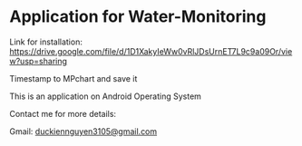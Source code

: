# Application for Water-Monitoring

Link for installation: https://drive.google.com/file/d/1D1XakyIeWw0vRlJDsUrnET7L9c9a09Or/view?usp=sharing

Timestamp to MPchart and save it

This is an application on Android Operating System

Contact me for more details:

Gmail: duckiennguyen3105@gmail.com


